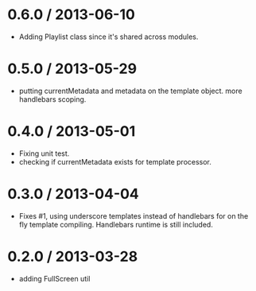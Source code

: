 
0.6.0 / 2013-06-10 
==================

  * Adding Playlist class since it's shared across modules.

0.5.0 / 2013-05-29 
==================

  * putting currentMetadata and metadata on the template object. more handlebars scoping.

0.4.0 / 2013-05-01 
==================
  * Fixing unit test.
  * checking if currentMetadata exists for template processor.

0.3.0 / 2013-04-04 
==================

  * Fixes #1, using underscore templates instead of handlebars for on the fly template compiling. Handlebars runtime is still included.

0.2.0 / 2013-03-28 
==================

  * adding FullScreen util
